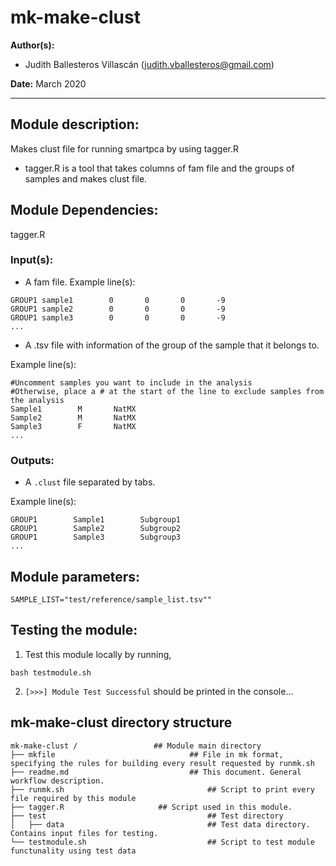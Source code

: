 # mk-make-clust
**Author(s):**

* Judith Ballesteros Villascán (judith.vballesteros@gmail.com)

**Date:** March 2020 

---

## Module description:
Makes clust file for running smartpca by using tagger.R

* tagger.R is a tool that takes columns of fam file and the groups of samples and makes clust file.

## Module Dependencies:
tagger.R

### Input(s):

* A fam file.
Example line(s):

```
GROUP1 sample1        0       0       0       -9
GROUP1 sample2        0       0       0       -9
GROUP1 sample3        0       0       0       -9
...
```
* A .tsv file with information of the group of the sample that it belongs to.

Example line(s):
```
#Uncomment samples you want to include in the analysis          
#Otherwise, place a # at the start of the line to exclude samples from the analysis             
Sample1        M       NatMX
Sample2        M       NatMX
Sample3        F       NatMX
...
```

### Outputs:

* A `.clust` file separated by tabs. 

Example line(s):

```
GROUP1        Sample1        Subgroup1
GROUP1        Sample2        Subgroup2
GROUP1        Sample3        Subgroup3
...
```

## Module parameters:

`SAMPLE_LIST="test/reference/sample_list.tsv""`

## Testing the module:

1. Test this module locally by running,
```
bash testmodule.sh
```

2. `[>>>] Module Test Successful` should be printed in the console...

## mk-make-clust directory structure

````
mk-make-clust /				    ## Module main directory
├── mkfile						   		## File in mk format, specifying the rules for building every result requested by runmk.sh
├── readme.md							## This document. General workflow description.
├── runmk.sh								## Script to print every file required by this module
├── tagger.R					 ## Script used in this module.
├── test									## Test directory
│   ├── data								## Test data directory. Contains input files for testing.
└── testmodule.sh							## Script to test module functunality using test data
````
